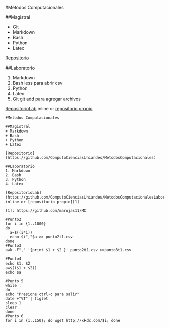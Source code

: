 #Metodos Computacionales

##Magistral
+ Git
+ Markdown
+ Bash
+ Python
+ Latex

[Repositorio](https://github.com/ComputoCienciasUniandes/MetodosComputacionales)

##Laboratorio
1. Markdown
2. Bash
  less para abrir csv
3. Python
4. Latex
5. Git
  git add para agregar archivos


[RepositorioLab](https://github.com/ComputoCienciasUniandes/MetodosComputacionalesLaboratoriom) inline or [repositorio propio][1]

[1]: https://github.com/marojas11/MC

```
#Metodos Computacionales

##Magistral
+ Markdown
+ Bash
+ Python
+ Latex

[Repositorio](https://github.com/ComputoCienciasUniandes/MetodosComputacionales)

##Laboratorio
1. Markdown
2. Bash
3. Python
4. Latex

[RepositorioLab](https://github.com/ComputoCienciasUniandes/MetodosComputacionalesLaboratoriom) inline or [repositorio propio][1]

[1]: https://github.com/marojas11/MC
```

```
#Punto2
for i in {1..1000}
do
  a=$((i*i))
  echo $i","$a >> punto2t1.csv
done
#Punto3
awk -F"," '{print $1 + $2 }' punto2t1.csv >>punto3t1.csv

```
```
#Punto4
echo $1, $2
a=$(($1 + $2))
echo $a
```
```
#Punto 5
while :
do
echo "Presione ctrl+c para salir"
date +"%T" | figlet
sleep 1
clear
done
#Punto 6
for i in {1..150}; do wget http://xkdc.com/$i; done

```
